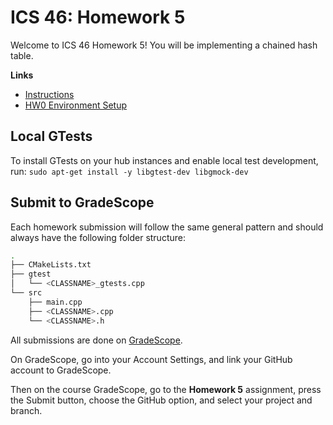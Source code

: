 # ICS 46: Homework 5

Welcome to ICS 46 Homework 5! You will be implementing a chained hash table.

**Links**
- [Instructions](https://sites.google.com/view/ics-46-data-structures/homework-5)
- [HW0 Environment Setup](https://github.com/klefstad-teaching/ICS-46-HW0)

## Local GTests
To install GTests on your hub instances and enable local test development, run:
```sudo apt-get install -y libgtest-dev libgmock-dev```

## Submit to GradeScope

Each homework submission will follow the same general pattern and should always have the
following folder structure:

```bash
.
├── CMakeLists.txt
├── gtest
│   └── <CLASSNAME>_gtests.cpp
└── src
    ├── main.cpp
    ├── <CLASSNAME>.cpp
    └── <CLASSNAME>.h
```

All submissions are done on [GradeScope](https://www.gradescope.com/).

On GradeScope, go into your Account Settings, and link your GitHub account to GradeScope.

Then on the course GradeScope, go to the **Homework 5** assignment, press the Submit button, choose the GitHub option, and select your project and branch.
